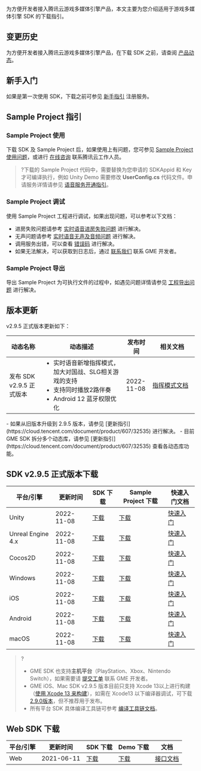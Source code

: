 为方便开发者接入腾讯云游戏多媒体引擎产品，本文主要为您介绍适用于游戏多媒体引擎 SDK 的下载指引。

## 变更历史

为方便开发者接入腾讯云游戏多媒体引擎产品，在下载 SDK 之前，请查阅 [产品动态](https://cloud.tencent.com/document/product/607/41876)。

## 新手入门

如果是第一次使用 SDK，下载之前可参见 [新手指引](https://cloud.tencent.com/document/product/607/51583) 注册服务。

## Sample Project 指引

### Sample Project 使用

下载 SDK 及 Sample Project 后，如果使用上有问题，您可参见 [Sample Project使用问题](https://cloud.tencent.com/document/product/607/51456)，或进行 [在线咨询](https://cloud.tencent.com/online-service?from=connect-us) 联系腾讯云工作人员。

> ?下载的 Sample Project 代码中，需要替换为您申请的 SDKAppid 和 Key 才可编译执行，例如 Unity Demo 需要修改 **UserConfig.cs** 代码文件。申请服务详情请参见 [语音服务开通指引](https://cloud.tencent.com/document/product/607/10782)。

### Sample Project 调试

使用 Sample Project 工程进行调试，如果出现问题，可以参考以下文档：

- 进房失败问题请参考 [实时语音进房失败问题](https://cloud.tencent.com/document/product/607/51462) 进行解决。
- 无声问题请参考 [实时语音无声及音频问题](https://cloud.tencent.com/document/product/607/51463) 进行解决。
- 调用服务出错，可以查看 [错误码](https://cloud.tencent.com/document/product/607/15173) 进行解决。
- 如果无法解决，可以获取到日志后，通过 [联系我们](https://cloud.tencent.com/document/product/607/48708) 联系 GME 开发者。



### Sample Project 导出

导出 Sample Project 为可执行文件的过程中，如遇见问题详情请参见 [工程导出问题](https://cloud.tencent.com/document/product/607/51457) 进行解决。

## 版本更新

v2.9.5 正式版本更新如下：

<table >
<thead>
<tr>
<th width="18%">动态名称</th>
<th width="44%">动态描述</th>
 <th width="14%">发布时间</th>  
<th width="24%">相关文档</th>
</tr>
</thead>
<tbody><tr>
<td>发布 SDK v2.9.5 正式版本</td>
<td ><ul style="margin:0;">
<li >实时语音新增指挥模式，加大对国战、SLG相关游戏的支持</li>
<li >支持同时播放2路伴奏</li>
<li >Android 12 蓝牙权限优化</li>
</ul ></td>
<td>2022-11-08</td> 
<td><a href="https://cloud.tencent.com/document/product/607/78847">指挥模式文档</a></td>
</tr>
</tbody></table>

<dx-alert infotype="notice" title="更新注意">
-  如果从旧版本升级到 2.9.5 版本，请参见 [更新指引](https://cloud.tencent.com/document/product/607/32535) 进行解决。
-  目前 GME SDK 拆分多个动态库，请参见 [更新指引](https://cloud.tencent.com/document/product/607/32535) 查看各动态库功能。
</dx-alert> 

## SDK v2.9.5 正式版本下载

| 平台/引擎         | 更新时间   | SDK 下载                                                     | Sample Project 下载                                          | 快速入门文档                                                 |
| ----------------- | ---------- | ------------------------------------------------------------ | ------------------------------------------------------------ | ------------------------------------------------------------ |
| Unity             | 2022-11-08 | [下载](https://dldir1v6.qq.com/hudongzhibo/QCloud_TGP/GME/GME2.9.5/Other/GME_Unity_Audio_WithPlugins_SDK_2.9.5.4ba50d28.zip) | [下载](https://dldir1v6.qq.com/hudongzhibo/QCloud_TGP/GME/GME2.9.5/Other/GME_Unity_Audio_WithPlugins_Demo_2.9.5.4ba50d28.zip) | [快速入门](https://cloud.tencent.com/document/product/607/18248) |
| Unreal Engine 4.x |  2022-11-08 | [下载](https://dldir1v6.qq.com/hudongzhibo/QCloud_TGP/GME/GME2.9.5/Other/GME_Unreal422_Audio_WithPlugins_SDK_2.9.5.4ba50d28.zip) | [下载](https://dldir1v6.qq.com/hudongzhibo/QCloud_TGP/GME/GME2.9.5/Other/GME_Unreal422_Audio_WithPlugins_Demo_2.9.5.4ba50d28.zip) | [快速入门](https://cloud.tencent.com/document/product/607/18267) |
| Cocos2D           |  2022-11-08 | [下载](https://dldir1v6.qq.com/hudongzhibo/QCloud_TGP/GME/GME2.9.5/Other/GME_Cocos_Audio_WithPlugins_SDK_2.9.5.4ba50d28.zip) | [下载](https://dldir1v6.qq.com/hudongzhibo/QCloud_TGP/GME/GME2.9.5/Other/GME_Cocos_Audio_WithPlugins_Demo_2.9.5.4ba50d28.zip) | [快速入门](https://cloud.tencent.com/document/product/607/18292) |
| Windows           | 2022-11-08 | [下载](https://dldir1v6.qq.com/hudongzhibo/QCloud_TGP/GME/GME2.9.5/Windows/GME_Windows_audio_sdk_2.9.5.83c5106c.zip) | [下载](https://dldir1v6.qq.com/hudongzhibo/QCloud_TGP/GME/GME2.9.5/Windows/GME_Windows_audio_example_project_2.9.5.83c5106c.zip) | [快速入门](https://cloud.tencent.com/document/product/607/56374) |
| iOS               | 2022-11-08 | [下载](https://dldir1v6.qq.com/hudongzhibo/QCloud_TGP/GME/GME2.9.5/iOS/GME_ios_audio_sdk_2.9.5.83c5106c.zip) | [下载](https://dldir1v6.qq.com/hudongzhibo/QCloud_TGP/GME/GME2.9.5/iOS/GME_ios_audio_example_2.9.5.83c5106c.zip) | [快速入门](https://cloud.tencent.com/document/product/607/56374) |
| Android           | 2022-11-08 | [下载](https://dldir1v6.qq.com/hudongzhibo/QCloud_TGP/GME/GME2.9.5/Android/GME_android_audio_sdk_2.9.5.83c5106c.zip) | [下载](https://dldir1v6.qq.com/hudongzhibo/QCloud_TGP/GME/GME2.9.4/Android/GME_android_audio_example_2.9.4.6a1a3105.zip) | [快速入门](https://cloud.tencent.com/document/product/607/56374) |
| macOS             | 2022-11-08| [下载](https://dldir1v6.qq.com/hudongzhibo/QCloud_TGP/GME/GME2.9.5/Mac/GME_mac_audio_sdk_2.9.5.83c5106c.zip) | [下载](https://dldir1v6.qq.com/hudongzhibo/QCloud_TGP/GME/GME2.9.5/Mac/GME_mac_audio_demo_2.9.5.83c5106c.zip) | [快速入门](https://cloud.tencent.com/document/product/607/56374) |



> ?
>
> - GME SDK 也支持**主机平台**（PlayStation、Xbox、Nintendo Switch），如果需要请 [提交工单](https://console.cloud.tencent.com/workorder/category) 联系 GME 开发者。
> - GME iOS、Mac SDK v2.9.5 版本目前只支持 Xcode 13以上进行构建（[使用 Xcode 13 来构建](https://developer.apple.com/ios/submit/)），如需在 Xcode13 以下编译器调试，可下载 [2.9.0版本](https://dldir1v6.qq.com/hudongzhibo/QCloud_TGP/GME/GME2.9.0/iOS/GME_ios_audio_sdk_2.9.0.756c12ea.zip)，但不推荐用于发布。
> - 所有平台 SDK 具体编译工具链可参考 [编译工具链文档](https://cloud.tencent.com/document/product/607/71331)。

## Web SDK 下载

| 平台/引擎 | 更新时间   | SDK 下载                                                     | Demo 下载                                                    | 文档                                                         |
| --------- | ---------- | ------------------------------------------------------------ | ------------------------------------------------------------ | ------------------------------------------------------------ |
| Web       | 2021-06-11 | [下载](https://dldir1.qq.com/hudongzhibo/QCloud_TGP/GME/GME2.8.1/H5/GME_Web_SDK_2.8.1.47.zip) | [下载](https://dldir1.qq.com/hudongzhibo/QCloud_TGP/GME/GME2.8.1/H5/GME_Web_Demo_2.8.1.47.zip) | [接口文档](https://cloud.tencent.com/document/product/607/32157) |


